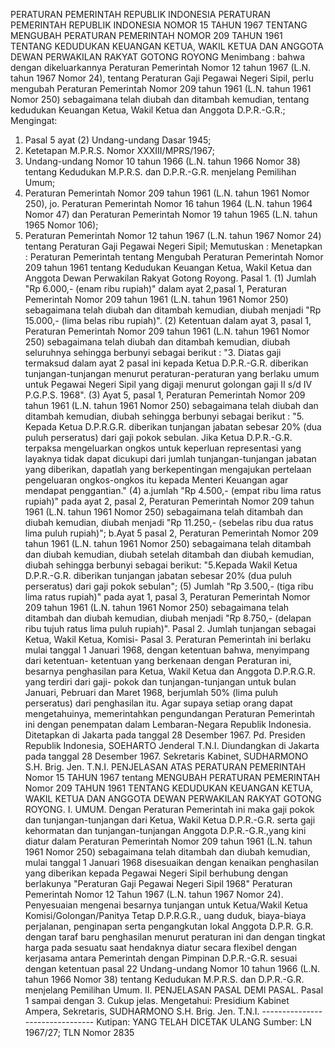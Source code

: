  PERATURAN PEMERINTAH REPUBLIK INDONESIA PERATURAN PEMERINTAH REPUBLIK INDONESIA NOMOR 15 TAHUN 1967 TENTANG MENGUBAH PERATURAN PEMERINTAH NOMOR 209 TAHUN 1961 TENTANG KEDUDUKAN KEUANGAN KETUA, WAKIL KETUA DAN ANGGOTA DEWAN PERWAKILAN RAKYAT GOTONG ROYONG
Menimbang :
 bahwa dengan dikeluarkannya Peraturan Pemerintah Nomor 12 tahun 1967 (L.N. tahun 1967 Nomor 24), tentang Peraturan Gaji Pegawai Negeri Sipil, perlu mengubah Peraturan Pemerintah Nomor 209 tahun 1961 (L.N. tahun 1961 Nomor 250) sebagaimana telah diubah dan ditambah kemudian, tentang kedudukan Keuangan Ketua, Wakil Ketua dan Anggota D.P.R.-G.R.;
Mengingat:

1. Pasal 5 ayat (2) Undang-undang Dasar 1945;
2. Ketetapan M.P.R.S. Nomor XXXIII/MPRS/1967;
3. Undang-undang Nomor 10 tahun 1966 (L.N. tahun 1966 Nomor 38) tentang Kedudukan M.P.R.S. dan D.P.R.-G.R. menjelang Pemilihan Umum;
4. Peraturan Pemerintah Nomor 209 tahun 1961 (L.N. tahun 1961 Nomor 250), jo. Peraturan Pemerintah Nomor 16 tahun 1964 (L.N. tahun 1964 Nomor 47) dan Peraturan Pemerintah Nomor 19 tahun 1965 (L.N. tahun 1965 Nomor 106);
5. Peraturan Pemerintah Nomor 12 tahun 1967 (L.N. tahun 1967 Nomor 24) tentang Peraturan Gaji Pegawai Negeri Sipil; Memutuskan : Menetapkan : Peraturan Pemerintah tentang Mengubah Peraturan Pemerintah Nomor 209 tahun 1961 tentang Kedudukan Keuangan Ketua, Wakil Ketua dan Anggota Dewan Perwakilan Rakyat Gotong Royong. Pasal 1.
(1) Jumlah "Rp 6.000,- (enam ribu rupiah)" dalam ayat 2,pasal 1, Peraturan Pemerintah Nomor 209 tahun 1961 (L.N. tahun 1961 Nomor 250) sebagaimana telah diubah dan ditambah kemudian, diubah menjadi "Rp 15.000,- (lima belas ribu rupiah)".
(2) Ketentuan dalam ayat 3, pasal 1, Peraturan Pemerintah Nomor 209 tahun 1961 (L.N. tahun 1961 Nomor 250) sebagaimana telah diubah dan ditambah kemudian, diubah seluruhnya sehingga berbunyi sebagai berikut : "3. Diatas gaji termaksud dalam ayat 2 pasal ini kepada Ketua D.P.R.-G.R. diberikan tunjangan-tunjangan menurut peraturan-peraturan yang berlaku umum untuk Pegawai Negeri Sipil yang digaji menurut golongan gaji II s/d IV P.G.P.S. 1968".
(3) Ayat 5, pasal 1, Peraturan Pemerintah Nomor 209 tahun 1961 (L.N. tahun 1961 Nomor 250) sebagaimana telah diubah dan ditambah kemudian, diubah sehingga berbunyi sebagai berikut : "5. Kepada Ketua D.P.R.G.R. diberikan tunjangan jabatan sebesar 20% (dua puluh perseratus) dari gaji pokok sebulan. Jika Ketua D.P.R.-G.R. terpaksa mengeluarkan ongkos untuk keperluan representasi yang layaknya tidak dapat dicukupi dari jumlah tunjangan-tunjangan jabatan yang diberikan, dapatlah yang berkepentingan mengajukan pertelaan pengeluaran ongkos-ongkos itu kepada Menteri Keuangan agar mendapat penggantian." (4) a.jumlah "Rp 4.500,- (empat ribu lima ratus rupiah)" pada ayat 2, pasal 2, Peraturan Pemerintah Nomor 209 tahun 1961 (L.N. tahun 1961 Nomor 250) sebagaimana telah ditambah dan diubah kemudian, diubah menjadi "Rp 11.250,- (sebelas ribu dua ratus lima puluh rupiah)";
b.Ayat 5 pasal 2, Peraturan Pemerintah Nomor 209 tahun 1961 (L.N. tahun 1961 Nomor 250) sebagaimana telah ditambah dan diubah kemudian, diubah setelah ditambah dan diubah kemudian, diubah sehingga berbunyi sebagai berikut: "5.Kepada Wakil Ketua D.P.R.-G.R. diberikan tunjangan jabatan sebesar 20% (dua puluh perseratus) dari gaji pokok sebulan";
(5) Jumlah "Rp 3.500,- (tiga ribu lima ratus rupiah)" pada ayat 1, pasal 3, Peraturan Pemerintah Nomor 209 tahun 1961 (L.N. tahun 1961 Nomor 250) sebagaimana telah ditambah dan diubah kemudian, diubah menjadi "Rp 8.750,- (delapan ribu tujuh ratus lima puluh rupiah)". Pasal 2. Jumlah tunjangan sebagai Ketua, Wakil Ketua, Komisi- Pasal 3. Peraturan Pemerintah ini berlaku mulai tanggal 1 Januari 1968, dengan ketentuan bahwa, menyimpang dari ketentuan- ketentuan yang berkenaan dengan Peraturan ini, besarnya penghasilan para Ketua, Wakil Ketua dan Anggota D.P.R.G.R. yang terdiri dari gaji- pokok dan tunjangan-tunjangan untuk bulan Januari, Pebruari dan Maret 1968, berjumlah 50% (lima puluh perseratus) dari penghasilan itu. Agar supaya setiap orang dapat mengetahuinya, memerintahkan pengundangan Peraturan Pemerintah ini dengan penempatan dalam Lembaran-Negara Republik Indonesia. Ditetapkan di Jakarta pada tanggal 28 Desember 1967. Pd. Presiden Republik Indonesia, SOEHARTO Jenderal T.N.I. Diundangkan di Jakarta pada tanggal 28 Desember 1967. Sekretaris Kabinet, SUDHARMONO S.H. Brig. Jen. T.N.I. PENJELASAN ATAS PERATURAN PEMERINTAH Nomor 15 TAHUN 1967 tentang MENGUBAH PERATURAN PEMERINTAH Nomor 209 TAHUN 1961 TENTANG KEDUDUKAN KEUANGAN KETUA, WAKIL KETUA DAN ANGGOTA DEWAN PERWAKILAN RAKYAT GOTONG ROYONG. I. UMUM. Dengan Peraturan Pemerintah ini maka gaji pokok dan tunjangan-tunjangan dari Ketua, Wakil Ketua D.P.R.-G.R. serta gaji kehormatan dan tunjangan-tunjangan Anggota D.P.R.-G.R.,yang kini diatur dalam Peraturan Pemerintah Nomor 209 tahun 1961 (L.N. tahun 1961 Nomor 250) sebagaimana telah ditambah dan diubah kemudian, mulai tanggal 1 Januari 1968 disesuaikan dengan kenaikan penghasilan yang diberikan kepada Pegawai Negeri Sipil berhubung dengan berlakunya "Peraturan Gaji Pegawai Negeri Sipil 1968" Peraturan Pemerintah Nomor 12 Tahun 1967 (L.N. tahun 1967 Nomor 24). Penyesuaian mengenai besarnya tunjangan untuk Ketua/Wakil Ketua Komisi/Golongan/Panitya Tetap D.P.R.G.R., uang duduk, biaya-biaya perjalanan, penginapan serta pengangkutan lokal Anggota D.P.R. G.R. dengan taraf baru penghasilan menurut peraturan ini dan dengan tingkat harga pada sesuatu saat hendaknya diatur secara flexibel dengan kerjasama antara Pemerintah dengan Pimpinan D.P.R.-G.R. sesuai dengan ketentuan pasal 22 Undang-undang Nomor 10 tahun 1966 (L.N. tahun 1966 Nomor 38) tentang Kedudukan M.P.R.S. dan D.P.R.-G.R. menjelang Pemilihan Umum. II. PENJELASAN PASAL DEMI PASAL. Pasal 1 sampai dengan 3. Cukup jelas. Mengetahui: Presidium Kabinet Ampera, Sekretaris, SUDHARMONO S.H. Brig. Jen. T.N.I. -------------------------------- Kutipan: YANG TELAH DICETAK ULANG Sumber: LN 1967/27; TLN Nomor 2835